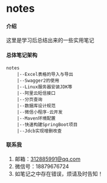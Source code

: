 # notes

#### 介绍
这里是学习后总结出来的一些实用笔记

#### 总体笔记架构
```
notes
    |--Excel表格的导入与导出
    |--Swagger2的使用
    |--Linux服务器安装JDK等
    |--阿里云短信接口
    |--分页查询
    |--数据库设计规范
    |--微信小程序-云开发
    |--Maven环境配置
    |--快速构建SpringBoot项目
    |--Jdcb实现增删改查
```

#### 联系我

1. 邮箱：312885991@qq.com
2. 微信号：18879676724
3. 如笔记之中存在错误，烦请及时告知！